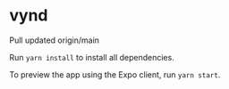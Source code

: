 # vynd

Pull updated origin/main

Run `yarn install` to install all dependencies.

To preview the app using the Expo client, run `yarn start`.
